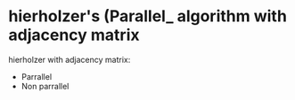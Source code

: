 # hierholzer's (Parallel_ algorithm with adjacency matrix
hierholzer with adjacency matrix:
+ Parrallel
+ Non parrallel
